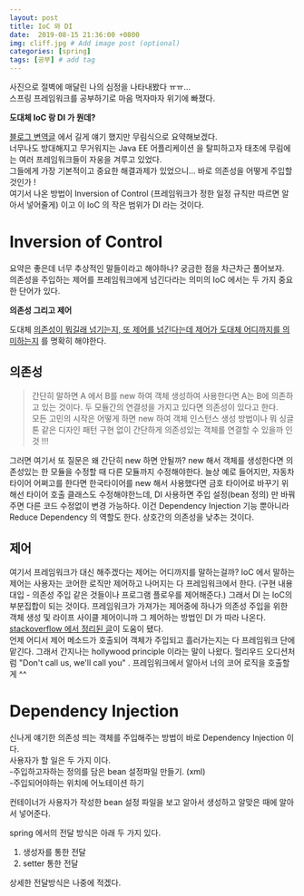 ```yaml
---
layout: post
title: IoC 와 DI
date:  2019-08-15 21:36:00 +0800
img: cliff.jpg # Add image post (optional)
categories: [spring]
tags: [공부] # add tag
---
```


사진으로 절벽에 매달린 나의 심정을 나타내봤다 ㅠㅠ...  
스프링 프레임워크를 공부하기로 마음 먹자마자 위기에 빠졌다.  

**도대체 IoC 랑 DI 가 뭔데?**

[블로그 변역글]() 에서 길게 얘기 했지만 무림식으로 요약해보겠다.  
 너무나도 방대해지고 무거워지는 Java EE 어플리케이션 을 탈피하고자 태초에 무림에는 여러 프레임워크들이 자웅을 겨루고 있었다.  
 그들에게 가장 기본적이고 중요한 해결과제가 있었으니... 바로 의존성을 어떻게 주입할 것인가 !  
 여기서 나온 방법이 Inversion of Control (프레임워크가 정한 일정 규칙만 따르면 알아서 넣어줄게) 이고 이 IoC 의 작은 범위가 DI 라는 것이다. 


# Inversion of Control 

요약은 좋은데 너무 추상적인 말들이라고 해야하나? 궁금한 점을 차근차근 풀어보자.  
의존성을 주입하는 제어를 프레임워크에게 넘긴다라는 의미의 IoC 에서는 두 가지 중요한 단어가 있다.

**의존성 그리고 제어**

도대체  <u>의존성이 뭐길래 넘기는지, 또 제어를 넘긴다는데 제어가 도대체 어디까지를 의미하는지</u> 를 명확히 해야한다. 

## 의존성
> 간단히 말하면 A 에서 B를 new 하여 객체 생성하여 사용한다면 A는 B에 의존하고 있는 것이다. 
> 두 모듈간의 연결성을 가지고 있다면 의존성이 있다고 한다.  
> 모든  고민의 시작은 어떻게 하면 new 하여 객체 인스턴스 생성 방법이나 뭐 싱글톤 같은 디자인 패턴 구현 없이 간단하게 의존성있는 객체를
> 연결할 수 있을까 인 것 !!! 

그러면 여기서 또 질문은 왜 간단히 new 하면 안될까? 
new 해서 객체를 생성한다면 의존성있는 한 모듈을 수정할 때 다른 모듈까지 수정해야한다. 늘상 예로 들어지만, 자동차 타이어 어쩌고를 한다면 한국타이어를 new 해서 사용했다면 금호 타이어로 바꾸기 위해선 타이어 호출 클래스도 수정해야한느데, DI 사용하면 주입 설정(bean 정의) 만 바꿔주면 다른 코드 수정없이 변경 가능하다. 이건 Dependency Injection 기능 뿐아니라 Reduce Dependency 의 역할도 한다. 상호간의 의존성을 낮추는 것이다. 

## 제어 
여기서 프레임워크가 대신 해주겠다는 제어는 어디까지를 말하는걸까? IoC 에서 말하는 제어는 사용자는 코어한 로직만 제어하고 나머지는 다 프레임워크에서 한다. (구현 내용 대입 - 의존성 주입 같은 것들이나 프로그램 플로우를 제어해준다.) 그래서 DI 는 IoC의 부분집합이 되는 것이다.  프레임워크가 가져가는 제어중에 하나가 의존성 주입을 위한 객체 생성 및 라이프 사이클 제어이니까  그 제어하는 방법인 DI 가 따라 나온다. 
[stackoverflow 에서 정리된 글](https://stackoverflow.com/questions/6550700/inversion-of-control-vs-dependency-injection)이 도움이 됐다.   
언제 어디서 제어 메소드가 호출되어 객체가 주입되고 흘러가는지는 다 프레임워크 단에 맡긴다. 그래서 간지나는 hollywood principle 이라는 말이 나왔다. 헐리우드 오디션처럼 "Don't call us, we'll call you" . 프레임워크에서 알아서 너의 코어 로직을 호출할게 ^^

# Dependency Injection
신나게 얘기한 의존성 띄는 객체를 주입해주는 방법이 바로 Dependency Injection 이다.  
사용자가 할 일은 두 가지 이다.  
-주입하고자하는 정의를 담은 bean 설정파일 만들기. (xml)  
-주입되어야하는 위치에 어노테이션 하기  

컨테이너가 사용자가 작성한 bean 설정 파일을 보고 알아서  생성하고 알맞은 때에 알아서 넣어준다.  

spring 에서의 전달 방식은 아래 두 가지 있다.
1. 생성자를 통한 전달  
2. setter 통한 전달  

상세한 전달방식은 나중에 적겠다. 